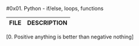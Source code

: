 #0x01. Python - if/else, loops, functions

FILE | DESCRIPTION
----|----
[0. Positive anything is better than negative nothing]
